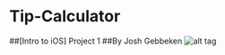# Tip-Calculator
##[Intro to iOS] Project 1
##By Josh Gebbeken
![alt tag](https://cloud.githubusercontent.com/assets/14221032/11711196/e8bc4a4e-9ee1-11e5-94c0-5c56a0114f27.gif)
